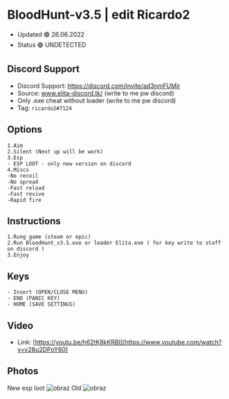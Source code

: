 # BloodHunt-v3.5 | edit Ricardo2

- Updated 🟢 26.06.2022
- Status 🟢 UNDETECTED

## Discord Support 

- Discord Support: https://discord.com/invite/ad3nmFUMjr
- Source: www.elita-discord.tk/ (write to me pw discord)
- Only .exe cheat without loader (write to me pw discord)
- Tag: `ricardo2#7124`

## Options
```
1.Aim
2.Silent (Next up will be work)
3.Esp
- ESP LOOT - only new version on discord
4.Miscs
-No recoil
-No spread
-Fast reload
-Fast revive
-Rapid fire

```

## Instructions
```
1.Rung game (steam or epic)
2.Run BloodHunt_v3.5.exe or loader Elita.exe ( for key write to staff on discord )
3.Enjoy 
```

## Keys
```
- Insert (OPEN/CLOSE MENU) 
- END (PANIC KEY)
- HOME (SAVE SETTINGS)
```

## Video

- Link: [https://youtu.be/h62tK8kKRBI](https://www.youtube.com/watch?v=v28u2DPoY60)

## Photos
New esp loot
![obraz](https://user-images.githubusercontent.com/39122430/174577165-1f680b88-6ef7-4e99-a0f5-8c2ff0f08a5b.png)
Old 
![obraz](https://user-images.githubusercontent.com/39122430/174461294-1446013b-da9b-4398-9257-0661fb1045fc.png)
